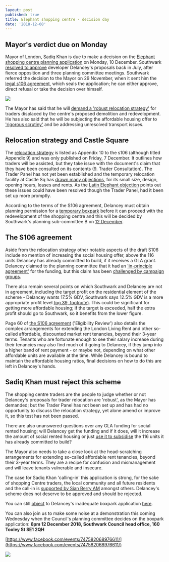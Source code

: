```yaml
---
layout: post
published: true
title: Elephant shopping centre - decision day
date: '2018-12-08'
---
```

## Mayor's verdict due on Monday

Mayor of London, Sadiq Khan is due to make a decision on the [Elephant shopping centre planning application](http://35percent.org/shopping-centre) on Monday, 10 December.  Southwark [resolved to approve](http://35percent.org/2018-07-09-delancey/) developer Delancey's proposals back in July, after fierce opposition and three planning committee meetings.  Southwark referred the decision to the Mayor on 29 November, when it sent him the [legal s106 agreement](http://planbuild.southwark.gov.uk/documents/?GetDocument=%7b%7b%7b!cmd1tKmi8kCHCJ6ouDat0w%3d%3d!%7d%7d%7d), which seals the application; he can either approve, direct refusal or take the decision over himself.

![](http://35percent.org/img/sadiqkhansc.jpg)

The Mayor has said that he will [demand a 'robust relocation strategy'](https://www.change.org/p/sadiq-khan-sadiq-say-no-to-the-displacement-of-bame-communities-from-elephant-castle/responses/41627) for traders displaced by the centre's proposed demolition and redevelopment.  He has also said that he will be subjecting the affordable housing offer to ['rigorous scrutiny'](https://www.change.org/p/sadiq-khan-sadiq-say-no-to-the-displacement-of-bame-communities-from-elephant-castle/responses/41627) and be addressing unresolved transport issues.

## Relocation strategy and Castle Square

The [relocation strategy](https://docdro.id/0xsDbrm) is listed as Appendix 10 to the s106 (although titled Appendix 9) and was only published on Friday, 7 December.  It outlines how traders will be assisted, but they take issue with the document's claim that they have been consulted on its contents (9. Trader Consultation).  The Trader Panel has not yet been established and the temporary relocation facility at Castle Sq has [drawn many objections](http://35percent.org/2018-11-24-castle-square-delancey-responds/), for its small size, design, opening hours, leases and rents.  As the [Latin Elephant objection](https://docdro.id/cJY7s28) points out these issues could have been resolved though the Trader Panel, had it been set up more promptly. 

According to the terms of the S106 agreement, Delancey must obtain planning permission for a [temporary boxpark](http://35percent.org/boxpark) before it can proceed with the redevelopment of the shopping centre and this will be decided by Southwark's planning sub-committee B on [12 December](http://moderngov.southwark.gov.uk/ieListDocuments.aspx?CId=353&MId=6147&Ver=4).

## The S106 agreement

Aside from the relocation strategy other notable aspects of the draft S106 include no mention of increasing the social housing offer, above the 116 units Delancey has already committed to build, if it receives a GLA grant.  Delancey claimed to the planning committee that it had an ['in-principle agreement'](http://planbuild.southwark.gov.uk/documents/?GetDocument=%7b%7b%7b!b5xBNaYRSleWlYx6oXVrEA%3d%3d!%7d%7d%7d) for the funding, but this claim has been [challenged by campaign groups](http://35percent.org/2018-10-30-shopping-centre-legal-challenge/).

There also remain several points on which Southwark and Delancey are not in agreement, including the target profit on the residential element of the scheme - Delancey wants 17.5% GDV, Southwark says 12.5% GDV is a more appropriate profit level [(pg 39, footnote)](http://planbuild.southwark.gov.uk/documents/?GetDocument=%7b%7b%7b!cmd1tKmi8kCHCJ6ouDat0w%3d%3d!%7d%7d%7d).  This could be significant for getting more affordable housing; if the target is exceeded, half the extra profit should go to Southwark, so it benefits from the lower figure.

Page 60 of [the S106 agreement](http://planbuild.southwark.gov.uk/documents/?GetDocument=%7b%7b%7b!cmd1tKmi8kCHCJ6ouDat0w%3d%3d!%7d%7d%7d) ('Eligibility Review') also details the complex arrangements for extending the London Living Rent and other so-called affordable, discounted market rent tenancies, beyond their 3-year terms.  Tenants who are fortunate enough to see their salary increase during their tenancies may also find much of it going to Delancey, if they jump into a higher band of rent payment - or maybe not, depending on what other affordable units are available at the time.  While Delancey is bound to maintain the affordable housing ratios, final decisions on how to do this are left in Delancey's hands.
 
## Sadiq Khan must reject this scheme

The shopping centre traders are the people to judge whether or not Delancey's proposals for trader relocation are 'robust', as the Mayor has demanded; but the Trader Panel has not been set up and has had no opportunity to discuss the relocation strategy, yet alone amend or improve it, so this test has not been passed. 

There are also unanswered questions over any GLA funding for social rented housing; will Delancey get the funding and if it does, will it increase the amount of social rented housing or just [use it to subsidise](http://35percent.org/2018-07-02-viability-and-delancey/) the 116 units it has already committed to build?

The Mayor also needs to take a close look at the head-scratching arrangements for extending so-called affordable rent tenancies, beyond their 3-year terms.  They are a recipe for confusion and mismanagement and will leave tenants vulnerable and insecure. 

The case for Sadiq Khan 'calling-in' this application is strong, for the sake of shopping Centre traders, the local community and all future residents and the call-in is [supported by Sian Berry AM](https://docdro.id/DsV9baX) amongst others.  Delancey's scheme does not deserve to be approved and should be rejected.

You can still [object](http://35percent.org/boxpark/#object) to Delancey's inadequate boxpark application [here](http://35percent.org/boxpark/#object).

You can also join us to make some noise at a demonstration this coming Wednesday when the Council's planning committee decides on the boxpark application: **6pm 12 December 2018, Southwark Council head office, 160 Tooley St SE1 2QH**  

[https://www.facebook.com/events/747582068976611/](https://www.facebook.com/events/747582068976611/)

![](http://35percent.org/img/tweet.gif)
